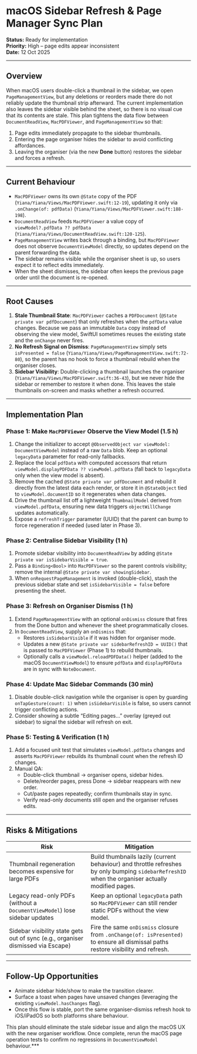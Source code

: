 # macOS Sidebar Refresh & Page Manager Sync Plan

**Status:** Ready for implementation  
**Priority:** High – page edits appear inconsistent  
**Date:** 12 Oct 2025  

---

## Overview

When macOS users double-click a thumbnail in the sidebar, we open `PageManagementView`, but any deletions or reorders made there do not reliably update the thumbnail strip afterward. The current implementation also leaves the sidebar visible behind the sheet, so there is no visual cue that its contents are stale. This plan tightens the data flow between `DocumentReadView`, `MacPDFViewer`, and `PageManagementView` so that:

1. Page edits immediately propagate to the sidebar thumbnails.
2. Entering the page organiser hides the sidebar to avoid conflicting affordances.
3. Leaving the organiser (via the new **Done** button) restores the sidebar and forces a refresh.

---

## Current Behaviour

- `MacPDFViewer` owns its own `@State` copy of the PDF (`Yiana/Yiana/Views/MacPDFViewer.swift:12-19`), updating it only via `.onChange(of: pdfData)` (`Yiana/Yiana/Views/MacPDFViewer.swift:188-198`).
- `DocumentReadView` feeds `MacPDFViewer` a value copy of `viewModel?.pdfData ?? pdfData` (`Yiana/Yiana/Views/DocumentReadView.swift:120-125`).
- `PageManagementView` writes back through a binding, but `MacPDFViewer` does not observe `DocumentViewModel` directly, so updates depend on the parent forwarding the data.
- The sidebar remains visible while the organiser sheet is up, so users expect it to reflect edits immediately.
- When the sheet dismisses, the sidebar often keeps the previous page order until the document is re-opened.

---

## Root Causes

1. **Stale Thumbnail State**: `MacPDFViewer` caches a `PDFDocument` (`@State private var pdfDocument`) that only refreshes when the `pdfData` value changes. Because we pass an immutable `Data` copy instead of observing the view model, SwiftUI sometimes reuses the existing state and the `onChange` never fires.
2. **No Refresh Signal on Dismiss**: `PageManagementView` simply sets `isPresented = false` (`Yiana/Yiana/Views/PageManagementView.swift:72-80`), so the parent has no hook to force a thumbnail rebuild when the organiser closes.
3. **Sidebar Visibility**: Double-clicking a thumbnail launches the organiser (`Yiana/Yiana/Views/MacPDFViewer.swift:36-43`), but we never hide the sidebar or remember to restore it when done. This leaves the stale thumbnails on-screen and masks whether a refresh occurred.

---

## Implementation Plan

### Phase 1: Make `MacPDFViewer` Observe the View Model (1.5 h)
1. Change the initializer to accept `@ObservedObject var viewModel: DocumentViewModel` instead of a raw `Data` blob. Keep an optional `legacyData` parameter for read-only fallbacks.
2. Replace the local `pdfData` with computed accessors that return `viewModel.displayPDFData ?? viewModel.pdfData` (fall back to `legacyData` only when the view model is absent).
3. Remove the cached `@State private var pdfDocument` and rebuild it directly from the latest data each render, or store it in `@StateObject` tied to `viewModel.documentID` so it regenerates when data changes.
4. Drive the thumbnail list off a lightweight `ThumbnailModel` derived from `viewModel.pdfData`, ensuring new data triggers `objectWillChange` updates automatically.
5. Expose a `refreshTrigger` parameter (UUID) that the parent can bump to force regeneration if needed (used later in Phase 3).

### Phase 2: Centralise Sidebar Visibility (1 h)
1. Promote sidebar visibility into `DocumentReadView` by adding `@State private var isSidebarVisible = true`.
2. Pass a `Binding<Bool>` into `MacPDFViewer` so the parent controls visibility; remove the internal `@State private var showingSidebar`.
3. When `onRequestPageManagement` is invoked (double-click), stash the previous sidebar state and set `isSidebarVisible = false` before presenting the sheet.

### Phase 3: Refresh on Organiser Dismiss (1 h)
1. Extend `PageManagementView` with an optional `onDismiss` closure that fires from the Done button and whenever the sheet programmatically closes.
2. In `DocumentReadView`, supply an `onDismiss` that:
   - Restores `isSidebarVisible` if it was hidden for organiser mode.
   - Updates a new `@State private var sidebarRefreshID = UUID()` that is passed to `MacPDFViewer` (Phase 1) to rebuild thumbnails.
   - Optionally calls a `viewModel.reloadPDFData()` helper (added to the macOS `DocumentViewModel`) to ensure `pdfData` and `displayPDFData` are in sync with `NoteDocument`.

### Phase 4: Update Mac Sidebar Commands (30 min)
1. Disable double-click navigation while the organiser is open by guarding `onTapGesture(count: 1)` when `isSidebarVisible` is false, so users cannot trigger conflicting actions.
2. Consider showing a subtle “Editing pages…” overlay (greyed out sidebar) to signal the sidebar will refresh on exit.

### Phase 5: Testing & Verification (1 h)
1. Add a focused unit test that simulates `viewModel.pdfData` changes and asserts `MacPDFViewer` rebuilds its thumbnail count when the refresh ID changes.
2. Manual QA:
   - Double-click thumbnail → organiser opens, sidebar hides.
   - Delete/reorder pages, press Done → sidebar reappears with new order.
   - Cut/paste pages repeatedly; confirm thumbnails stay in sync.
   - Verify read-only documents still open and the organiser refuses edits.

---

## Risks & Mitigations

| Risk | Mitigation |
|------|------------|
| Thumbnail regeneration becomes expensive for large PDFs | Build thumbnails lazily (current behaviour) and throttle refreshes by only bumping `sidebarRefreshID` when the organiser actually modified pages. |
| Legacy read-only PDFs (without a `DocumentViewModel`) lose sidebar updates | Keep an optional `legacyData` path so `MacPDFViewer` can still render static PDFs without the view model. |
| Sidebar visibility state gets out of sync (e.g., organiser dismissed via Escape) | Fire the same `onDismiss` closure from `.onChange(of: isPresented)` to ensure all dismissal paths restore visibility and refresh. |

---

## Follow-Up Opportunities

- Animate sidebar hide/show to make the transition clearer.
- Surface a toast when pages have unsaved changes (leveraging the existing `viewModel.hasChanges` flag).
- Once this flow is stable, port the same organiser-dismiss refresh hook to iOS/iPadOS so both platforms share behaviour.  

This plan should eliminate the stale sidebar issue and align the macOS UX with the new organiser workflow. Once complete, rerun the macOS page operation tests to confirm no regressions in `DocumentViewModel` behaviour.***
